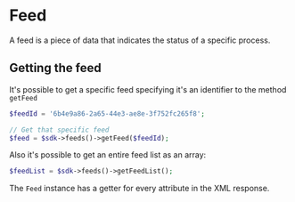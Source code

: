 # Feed

A feed is a piece of data that indicates the status of a specific process. 

## Getting the feed

It's possible to get a specific feed specifying it's an identifier to the method ```getFeed```

```php
$feedId = '6b4e9a86-2a65-44e3-ae8e-3f752fc265f8';

// Get that specific feed
$feed = $sdk->feeds()->getFeed($feedId);
```

Also it's possible to get an entire feed list as an array:

```php
$feedList = $sdk->feeds()->getFeedList();
```

The `Feed` instance has a getter for every attribute in the XML response.
